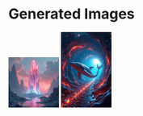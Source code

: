 # Generated Images



<img src="2025_08_07_01.png" width="100"/> <img src="2025_08_07_02.png" width="100"/>